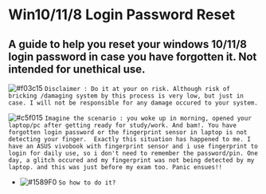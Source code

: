 # Win10/11/8 Login Password Reset
## A guide to help you reset your windows 10/11/8 login password in case you have forgotten it. Not intended for unethical use.
![#f03c15](https://placehold.co/15x15/f03c15/f03c15.png) `Disclaimer : Do it at your on risk. Although risk of bricking /damaging system by this process is very low, but just in case. I will not be responsible for any damage occured to your system.`

![#c5f015](https://placehold.co/15x15/c5f015/c5f015.png) `Imagine the scenario : you woke up in morning, opened your laptop/pc after getting ready for study/work. And bam!. You have forgotten login password or the fingerprint sensor in laptop is not detecting your finger. 
Exactly this situation has happened to me. I have an ASUS vivobook with fingerprint sensor and i use fingerprint to login for daily use, so i don't need to remember the password/pin. One day, a glitch occured and my fingerprint was not being detected by my laptop. and this was just before my exam too. Panic ensues!!`
- ![#1589F0](https://placehold.co/15x15/1589F0/1589F0.png) `So how to do it?`
